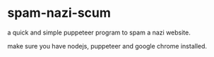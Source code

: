 # spam-nazi-scum
a quick and simple puppeteer program to spam a nazi website.


make sure you have nodejs, puppeteer and google chrome installed.
